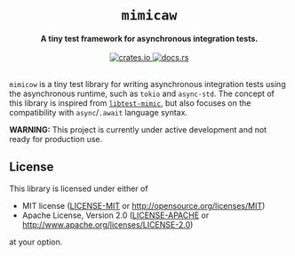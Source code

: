 <h1 align="center">
  <code>mimicaw</code>
</h1>
<div align="center">
  <strong>
    A tiny test framework for asynchronous integration tests.
  </strong>
</div>

<br />

<div align="center">
  <a href="https://crates.io/crates/mimicaw">
    <img src="https://img.shields.io/crates/v/mimicaw.svg?style=flat-square"
         alt="crates.io"
    />
  </a>
  <!-- TODO: specify the minimum supported toolchain
  <a href="https://blog.rust-lang.org/2019/11/07/Rust-1.39.0.html">
    <img src="https://img.shields.io/badge/rust%20toolchain-1.39.0%2B-gray.svg?style=flat-square"
         alt="rust toolchain"
    />
  </a>
  -->
  <a href="https://docs.rs/mimicaw">
    <img src="https://img.shields.io/badge/docs-latest-blue.svg?style=flat-square"
         alt="docs.rs" />
  </a>
</div>

<br />

`mimicow` is a tiny test library for writing asynchronous integration tests using the asynchronous runtime, such as `tokio` and `async-std`.
The concept of this library is inspired from [`libtest-mimic`](https://github.com/LukasKalbertodt/libtest-mimic), but also focuses on
the compatibility with `async`/`.await` language syntax.

**WARNING:** This project is currently under active development and not ready for production use.

## License

This library is licensed under either of

* MIT license ([LICENSE-MIT](LICENSE-MIT) or http://opensource.org/licenses/MIT)
* Apache License, Version 2.0 ([LICENSE-APACHE](LICENSE-APACHE) or http://www.apache.org/licenses/LICENSE-2.0)

at your option.
